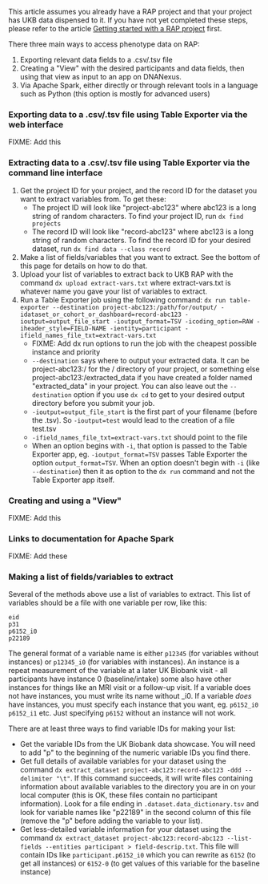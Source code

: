 This article assumes you already have a RAP project and that your project has UKB data dispensed to it. If you have not yet completed these steps, please refer to the article [Getting started with a RAP project](02-Getting-started-with-a-RAP-project.md) first.

There three main ways to access phenotype data on RAP:
1. Exporting relevant data fields to a .csv/.tsv file
2. Creating a "View" with the desired participants and data fields, then using that view as input to an app on DNANexus.
3. Via Apache Spark, either directly or through relevant tools in a language such as Python (this option is mostly for advanced users)

### Exporting data to a .csv/.tsv file using Table Exporter via the web interface
FIXME: Add this

### Extracting data to a .csv/.tsv file using Table Exporter via the command line interface

1. Get the project ID for your project, and the record ID for the dataset you want to extract variables from. To get these:
   * The project ID will look like "project-abc123" where abc123 is a long string of random characters. To find your project ID, run `dx find projects`
   * The record ID will look like "record-abc123" where abc123 is a long string of random characters. To find the record ID for your desired dataset, run `dx find data --class record`
2. Make a list of fields/variables that you want to extract. See the bottom of this page for details on how to do that.
3. Upload your list of variables to extract back to UKB RAP with the command `dx upload extract-vars.txt` where extract-vars.txt is whatever name you gave your list of variables to extract.
4. Run a Table Exporter job using the following command: `dx run table-exporter --destination project-abc123:/path/for/output/ -idataset_or_cohort_or_dashboard=record-abc123 -ioutput=output_file_start -ioutput_format=TSV -icoding_option=RAW -iheader_style=FIELD-NAME -ientity=participant -ifield_names_file_txt=extract-vars.txt
`
   * FIXME: Add dx run options to run the job with the cheapest possible instance and priority
   * `--destination` says where to output your extracted data. It can be project-abc123:/ for the /  directory of your project, or something else project-abc123:/extracted_data if you have created a folder named "extracted_data" in your project. You can also leave out the `--destination` option if you use `dx cd` to get to your desired output directory before you submit your job.
   * `-ioutput=output_file_start` is the first part of your filename (before the .tsv). So `-ioutput=test` would lead to the creation of a file test.tsv
   * `-ifield_names_file_txt=extract-vars.txt` should point to the file
   * When an option begins with `-i`, that option is passed to the Table Exporter app, eg. `-ioutput_format=TSV` passes Table Exporter the option `output_format=TSV`. When an option doesn't begin with `-i` (like `--destination`) then it as option to the `dx run` command and not the Table Exporter app itself.

### Creating and using a "View"
FIXME: Add this

### Links to documentation for Apache Spark
FIXME: Add these

### Making a list of fields/variables to extract

Several of the methods above use a list of variables to extract. This list of variables should be a file with one variable per row, like this:
```
eid
p31
p6152_i0
p22189
```

The general format of a variable name is either `p12345` (for variables without instances) or `p12345_i0` (for variables with instances). An instance is a repeat measurement of the variable at a later UK Biobank visit - all participants have instance 0 (baseline/intake) some also have other instances for things like an MRI visit or a follow-up visit. If a variable does not have instances, you must write its name without _i0. If a variable *does* have instances, you must specify each instance that you want, eg. `p6152_i0` `p6152_i1` etc. Just specifying `p6152` without an instance will not work.

There are at least three ways to find variable IDs for making your list:
* Get the variable IDs from the UK Biobank data showcase. You will need to add "p" to the beginning of the numeric variable IDs you find there.
* Get full details of available variables for your dataset using the command `dx extract_dataset project-abc123:record-abc123 -ddd --delimiter "\t"`. If this command succeeds, it will write files containing information about available variables to the directory you are in on your local computer (this is OK, these files contain no participant information). Look for a file ending in `.dataset.data_dictionary.tsv` and look for variable names like "p22189" in the second column of this file (remove the "p" before adding the variable to your list).
* Get less-detailed variable information for your dataset using the command `dx extract_dataset project-abc123:record-abc123 --list-fields --entities participant > field-descrip.txt`. This file will contain IDs like `participant.p6152_i0` which you can rewrite as `6152` (to get all instances) or `6152-0` (to get values of this variable for the baseline instance)
